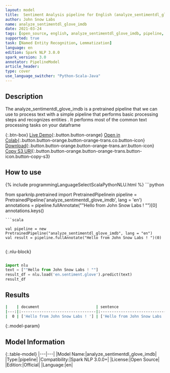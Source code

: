 ```yaml
---
layout: model
title:  Sentiment Analysis pipeline for English (analyze_sentimentdl_glove_imdb)
author: John Snow Labs
name: analyze_sentimentdl_glove_imdb
date: 2021-03-24
tags: [open_source, english, analyze_sentimentdl_glove_imdb, pipeline, en]
supported: true
task: [Named Entity Recognition, Lemmatization]
language: en
edition: Spark NLP 3.0.0
spark_version: 3.0
annotator: PipelineModel
article_header:
type: cover
use_language_switcher: "Python-Scala-Java"
---
```


## Description

The analyze_sentimentdl_glove_imdb is a pretrained pipeline that we can use to process text with a simple pipeline that performs basic processing steps 
and recognizes entities .
It performs most of the common text processing tasks on your dataframe

{:.btn-box}
[Live Demo](https://demo.johnsnowlabs.com/public/NER_EN_18/){:.button.button-orange}
[Open in Colab](https://colab.research.google.com/github/JohnSnowLabs/spark-nlp-workshop/blob/master/tutorials/streamlit_notebooks/NER_EN.ipynb){:.button.button-orange.button-orange-trans.co.button-icon}
[Download](https://s3.amazonaws.com/auxdata.johnsnowlabs.com/public/models/analyze_sentimentdl_glove_imdb_en_3.0.0_3.0_1616544505213.zip){:.button.button-orange.button-orange-trans.arr.button-icon}
[Copy S3 URI](s3://auxdata.johnsnowlabs.com/public/models/analyze_sentimentdl_glove_imdb_en_3.0.0_3.0_1616544505213.zip){:.button.button-orange.button-orange-trans.button-icon.button-copy-s3}

## How to use



<div class="tabs-box" markdown="1">
{% include programmingLanguageSelectScalaPythonNLU.html %}
```python

from sparknlp.pretrained import PretrainedPipelinein
pipeline = PretrainedPipeline('analyze_sentimentdl_glove_imdb', lang = 'en')
annotations =  pipeline.fullAnnotate(""Hello from John Snow Labs ! "")[0]
annotations.keys()

```
```scala

val pipeline = new PretrainedPipeline("analyze_sentimentdl_glove_imdb", lang = "en")
val result = pipeline.fullAnnotate("Hello from John Snow Labs ! ")(0)


```

{:.nlu-block}
```python

import nlu
text = [""Hello from John Snow Labs ! ""]
result_df = nlu.load('en.sentiment.glove').predict(text)
result_df

```
</div>

## Results

```bash
|    | document                         | sentence                        | tokens                                         | word_embeddings              | sentence_embeddings          | sentiment   |
|---:|:---------------------------------|:--------------------------------|:-----------------------------------------------|:-----------------------------|:-----------------------------|:------------|
|  0 | ['Hello from John Snow Labs ! '] | ['Hello from John Snow Labs !'] | ['Hello', 'from', 'John', 'Snow', 'Labs', '!'] | [[0.2668800055980682,.,...]] | [[0.0771183446049690,.,...]] | ['neg']     |
```

{:.model-param}
## Model Information

{:.table-model}
|---|---|
|Model Name:|analyze_sentimentdl_glove_imdb|
|Type:|pipeline|
|Compatibility:|Spark NLP 3.0.0+|
|License:|Open Source|
|Edition:|Official|
|Language:|en|